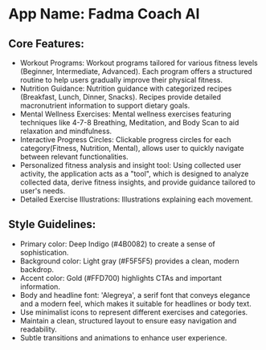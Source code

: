 # **App Name**: Fadma Coach AI

## Core Features:

- Workout Programs: Workout programs tailored for various fitness levels (Beginner, Intermediate, Advanced). Each program offers a structured routine to help users gradually improve their physical fitness.
- Nutrition Guidance: Nutrition guidance with categorized recipes (Breakfast, Lunch, Dinner, Snacks). Recipes provide detailed macronutrient information to support dietary goals.
- Mental Wellness Exercises: Mental wellness exercises featuring techniques like 4-7-8 Breathing, Meditation, and Body Scan to aid relaxation and mindfulness.
- Interactive Progress Circles: Clickable progress circles for each category(Fitness, Nutrition, Mental), allows user to quickly navigate between relevant functionalities.
- Personalized fitness analysis and insight tool: Using collected user activity, the application acts as a "tool", which is designed to analyze collected data, derive fitness insights, and provide guidance tailored to user's needs.
- Detailed Exercise Illustrations: Illustrations explaining each movement.

## Style Guidelines:

- Primary color: Deep Indigo (#4B0082) to create a sense of sophistication.
- Background color: Light gray (#F5F5F5) provides a clean, modern backdrop.
- Accent color: Gold (#FFD700) highlights CTAs and important information.
- Body and headline font: 'Alegreya', a serif font that conveys elegance and a modern feel, which makes it suitable for headlines or body text.
- Use minimalist icons to represent different exercises and categories.
- Maintain a clean, structured layout to ensure easy navigation and readability.
- Subtle transitions and animations to enhance user experience.